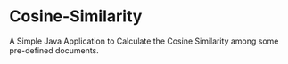 # Cosine-Similarity
A Simple Java Application to Calculate the Cosine Similarity among some pre-defined documents.
